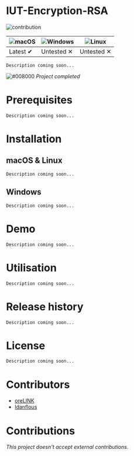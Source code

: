 # IUT-Encryption-RSA

![contribution](https://img.shields.io/badge/contribution-no-red.svg)

![macOS](https://user-images.githubusercontent.com/35436186/74678618-cc819500-51bb-11ea-9384-17913ef69023.png) | ![Windows](https://user-images.githubusercontent.com/35436186/74678726-1a969880-51bc-11ea-86df-84733c6c1836.png) | ![Linux](https://user-images.githubusercontent.com/35436186/74678779-4ca7fa80-51bc-11ea-9792-9c9ae0ebf1f5.png) |
--- | --- | --- |
Latest ✔ | Untested ✕ | Untested ✕ |

`Description coming soon...`

![#008000](https://placehold.it/15/008000/000000?text=+)   *Project completed*

# Prerequisites

`Description coming soon...`

# Installation

## macOS & Linux

`Description coming soon...`

## Windows

`Description coming soon...`

# Demo

`Description coming soon...`

# Utilisation

`Description coming soon...`

# Release history
    
`Description coming soon...`
    
# License

`Description coming soon...`

# Contributors

* [oreLINK](https://github.com/oreLINK)
* [ldanflous](https://github.com/ldanflous)

# Contributions

*This project doesn't accept external contributions.*

<!-- Markdown link & img -->
[version]: https://img.shields.io/github/release/qubyte/rubidium.svg
